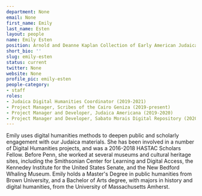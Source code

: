 ```yaml
---
department: None
email: None
first_name: Emily 
last_name: Esten
layout: people
name: Emily Esten
position: Arnold and Deanne Kaplan Collection of Early American Judaica Curator of Digital Humanities
short_bio: ''
slug: emily-esten
status: current
twitter: None
website: None
profile_pic: emily-esten
people-category:
- staff
roles:
- Judaica Digital Humanities Coordinator (2019-2021)
- Project Manager, Scribes of the Cairo Geniza (2019-present)
- Project Manager and Developer, Judaica Americana (2019-2020)
- Project Manager and Developer, Sabato Morais Digital Repository (2020-present)
---
```

Emily uses digital humanities methods to deepen public and scholarly engagement with our Judaica materials. She has been involved in a number of Digital Humanities projects, and was a 2016-2018 HASTAC Scholars Fellow. Before Penn, she worked at several museums and cultural heritage sites, including the Smithsonian Center for Learning and Digital Access, the Kennedey Institute for the United States Senate, and the New Bedford Whaling Museum. Emily holds a Master's Degree in public humanities from Brown University, and a Bachelor of Arts degree, with majors in history and digital humanities, from the University of Massachusetts Amherst.
